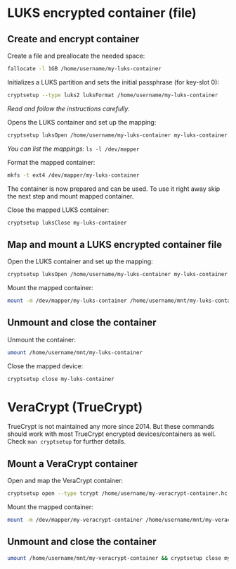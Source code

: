 # LUKS encrypted container (file)

## Create and encrypt container

Create a file and preallocate the needed space:
```bash
fallocate -l 1GB /home/username/my-luks-container
```

Initializes a LUKS partition and sets the initial passphrase (for key-slot 0):
```bash
cryptsetup --type luks2 luksFormat /home/username/my-luks-container
```
_Read and follow the instructions carefully._

Opens the LUKS container and set up the mapping:
```bash
cryptsetup luksOpen /home/username/my-luks-container my-luks-container
```
_You can list the mappings:_ `ls -l /dev/mapper`

Format the mapped container:
```bash
mkfs -t ext4 /dev/mapper/my-luks-container
```

The container is now prepared and can be used. To use it right away skip the next step and mount mapped container.

Close the mapped LUKS container:
```bash
cryptsetup luksClose my-luks-container
```

## Map and mount a LUKS encrypted container file

Open the LUKS container and set up the mapping:
```bash
cryptsetup luksOpen /home/username/my-luks-container my-luks-container
```

Mount the mapped container:
```bash
mount -m /dev/mapper/my-luks-container /home/username/mnt/my-luks-container
```

## Unmount and close the container

Unmount the container:
```bash
umount /home/username/mnt/my-luks-container
```

Close the mapped device:
```bash
cryptsetup close my-luks-container
```

# VeraCrypt (TrueCrypt)

TrueCrypt is not maintained any more since 2014. But these commands should work with most TrueCrypt encrypted devices/containers as well. Check `man cryptsetup` for further details.

## Mount a VeraCrypt container

Open and map the VeraCrypt container:
```bash
cryptsetup open --type tcrypt /home/username/my-veracrypt-container.hc my-veracrypt-container
```

Mount the mapped container:
```bash
mount -m /dev/mapper/my-veracrypt-container /home/username/mnt/my-veracrypt-container
```

## Unmount and close the container

```bash
umount /home/username/mnt/my-veracrypt-container && cryptsetup close my-veracrypt-container
```
